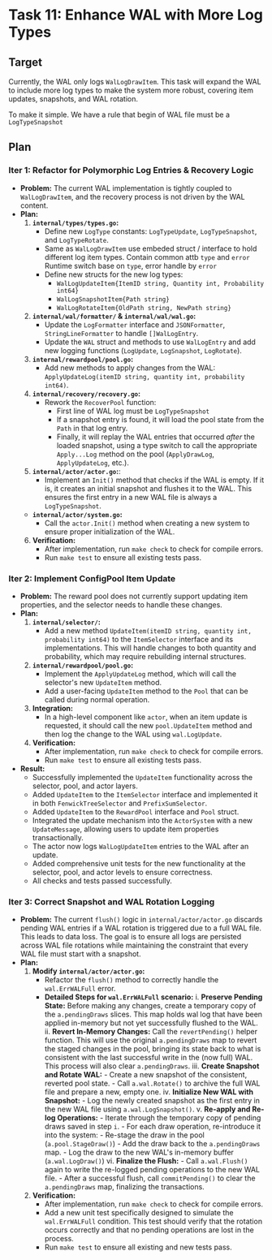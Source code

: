 # Task 11: Enhance WAL with More Log Types

## Target
Currently, the WAL only logs `WalLogDrawItem`. This task will expand the WAL to include more log types to make the system more robust, covering item updates, snapshots, and WAL rotation.

To make it simple. We have a rule that begin of WAL file must be a `LogTypeSnapshot`

## Plan

### Iter 1: Refactor for Polymorphic Log Entries & Recovery Logic
- **Problem:** The current WAL implementation is tightly coupled to `WalLogDrawItem`, and the recovery process is not driven by the WAL content.
- **Plan:**
    1. **`internal/types/types.go`:**
        - Define new `LogType` constants: `LogTypeUpdate`, `LogTypeSnapshot`, and `LogTypeRotate`.
        - Same as `WalLogDrawItem` use embeded struct / interface to hold different log item types. Contain common attb `type` and `error` Runtime switch base on `type`, error handle by `error`
        - Define new structs for the new log types:
            - `WalLogUpdateItem{ItemID string, Quantity int, Probability int64}`
            - `WalLogSnapshotItem{Path string}`
            - `WalLogRotateItem{OldPath string, NewPath string}`
    2. **`internal/wal/formatter/` & `internal/wal/wal.go`:**
        - Update the `LogFormatter` interface and `JSONFormatter`, `StringLineFormatter` to handle `[]WalLogEntry`.
        - Update the `WAL` struct and methods to use `WalLogEntry` and add new logging functions (`LogUpdate`, `LogSnapshot`, `LogRotate`).
    3. **`internal/rewardpool/pool.go`:**
        - Add new methods to apply changes from the WAL: `ApplyUpdateLog(itemID string, quantity int, probability int64)`.
    4. **`internal/recovery/recovery.go`:**
        - Rework the `RecoverPool` function:
            - First line of WAL log must be `LogTypeSnapshot`
            - If a snapshot entry is found, it will load the pool state from the `Path` in that log entry.
            - Finally, it will replay the WAL entries that occurred *after* the loaded snapshot, using a type switch to call the appropriate `Apply...Log` method on the pool (`ApplyDrawLog`, `ApplyUpdateLog`, etc.).
    5. **`internal/actor/actor.go`:**:  
        - Implement an `Init()` method that checks if the WAL is empty. If it is, it creates an initial snapshot and flushes it to the WAL. This ensures the first entry in a new WAL file is always a `LogTypeSnapshot`.
    - **`internal/actor/system.go`:**
        - Call the `actor.Init()` method when creating a new system to ensure proper initialization of the WAL.
    6. **Verification:**
        - After implementation, run `make check` to check for compile errors.
        - Run `make test` to ensure all existing tests pass.

### Iter 2: Implement ConfigPool Item Update
- **Problem:** The reward pool does not currently support updating item properties, and the selector needs to handle these changes.
- **Plan:**
    1. **`internal/selector/`:**
        - Add a new method `UpdateItem(itemID string, quantity int, probability int64)` to the `ItemSelector` interface and its implementations. This will handle changes to both quantity and probability, which may require rebuilding internal structures.
    2. **`internal/rewardpool/pool.go`:**
        - Implement the `ApplyUpdateLog` method, which will call the selector's new `UpdateItem` method.
        - Add a user-facing `UpdateItem` method to the `Pool` that can be called during normal operation.
    3. **Integration:**
        - In a high-level component like `actor`, when an item update is requested, it should call the new `pool.UpdateItem` method and then log the change to the WAL using `wal.LogUpdate`.
    4. **Verification:**
        - After implementation, run `make check` to check for compile errors.
        - Run `make test` to ensure all existing tests pass.
- **Result:**
    - Successfully implemented the `UpdateItem` functionality across the selector, pool, and actor layers.
    - Added `UpdateItem` to the `ItemSelector` interface and implemented it in both `FenwickTreeSelector` and `PrefixSumSelector`.
    - Added `UpdateItem` to the `RewardPool` interface and `Pool` struct.
    - Integrated the update mechanism into the `ActorSystem` with a new `UpdateMessage`, allowing users to update item properties transactionally.
    - The actor now logs `WalLogUpdateItem` entries to the WAL after an update.
    - Added comprehensive unit tests for the new functionality at the selector, pool, and actor levels to ensure correctness.
    - All checks and tests passed successfully.

### Iter 3: Correct Snapshot and WAL Rotation Logging
-   **Problem:** The current `flush()` logic in `internal/actor/actor.go` discards pending WAL entries if a WAL rotation is triggered due to a full WAL file. This leads to data loss. The goal is to ensure all logs are persisted across WAL file rotations while maintaining the constraint that every WAL file must start with a snapshot.
-   **Plan:**
    1.  **Modify `internal/actor/actor.go`:**
        - Refactor the `flush()` method to correctly handle the `wal.ErrWALFull` error.
        - **Detailed Steps for `wal.ErrWALFull` scenario:**
            i.  **Preserve Pending State:** Before making any changes, create a temporary copy of the `a.pendingDraws` slices. This map holds wal log that have been applied in-memory but not yet successfully flushed to the WAL.
            ii. **Revert In-Memory Changes:** Call the `revertPending()` helper function. This will use the original `a.pendingDraws` map to revert the staged changes in the pool, bringing its state back to what is consistent with the last successful write in the (now full) WAL. This process will also clear `a.pendingDraws`.
            iii. **Create Snapshot and Rotate WAL:**
                - Create a new snapshot of the consistent, reverted pool state.
                - Call `a.wal.Rotate()` to archive the full WAL file and prepare a new, empty one.
            iv. **Initialize New WAL with Snapshot:**
                - Log the newly created snapshot as the first entry in the new WAL file using `a.wal.LogSnapshot()`.
            v.  **Re-apply and Re-log Operations:**
                - Iterate through the temporary copy of pending draws saved in step `i`.
                - For each draw operation, re-introduce it into the system:
                    - Re-stage the draw in the pool (`a.pool.StageDraw()`)
                    - Add the draw back to the `a.pendingDraws` map.
                    - Log the draw to the new WAL's in-memory buffer (`a.wal.LogDraw()`)
            vi. **Finalize the Flush:**
                - Call `a.wal.Flush()` again to write the re-logged pending operations to the new WAL file.
                - After a successful flush, call `commitPending()` to clear the `a.pendingDraws` map, finalizing the transactions.
    2.  **Verification:**
        - After implementation, run `make check` to check for compile errors.
        - Add a new unit test specifically designed to simulate the `wal.ErrWALFull` condition. This test should verify that the rotation occurs correctly and that no pending operations are lost in the process.
        - Run `make test` to ensure all existing and new tests pass.
